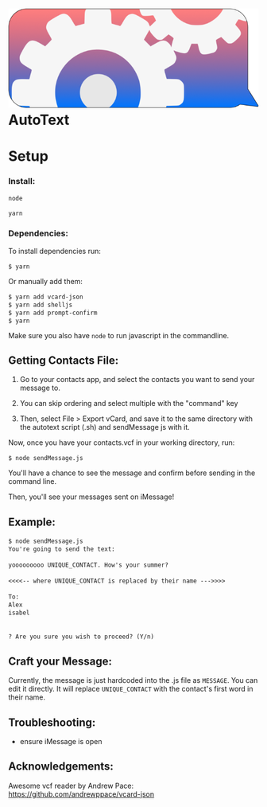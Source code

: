 # ![Logo](img/autotextlogo.png) AutoText


# Setup

### Install:


```
node
```
```
yarn
```

### Dependencies:

To install dependencies run:
```
$ yarn
```

Or manually add them:

```
$ yarn add vcard-json
$ yarn add shelljs
$ yarn add prompt-confirm
$ yarn
```


Make sure you also have `node` to run javascript in the commandline.


## Getting Contacts File:


1) Go to your contacts app, and select the contacts you want to send your message to.

2) You can skip ordering and select multiple with the "command" key

3) Then, select File > Export vCard, and save it to the same directory with the autotext script (.sh) and sendMessage js with it.

Now, once you have your contacts.vcf in your working directory, run:

```
$ node sendMessage.js
```

You'll have a chance to see the message and confirm before sending in the command line.

Then, you'll see your messages sent on iMessage!

## Example:

```
$ node sendMessage.js
You're going to send the text:

yooooooooo UNIQUE_CONTACT. How's your summer?

<<<<-- where UNIQUE_CONTACT is replaced by their name --->>>>

To:
Alex
isabel


? Are you sure you wish to proceed? (Y/n)
```

## Craft your Message:

Currently, the message is just hardcoded into the .js file as `MESSAGE`. You can edit it directly. It will replace `UNIQUE_CONTACT` with the contact's first word in their name.

## Troubleshooting:

- ensure iMessage is open

## Acknowledgements:

Awesome vcf reader by Andrew Pace:
https://github.com/andrewppace/vcard-json
